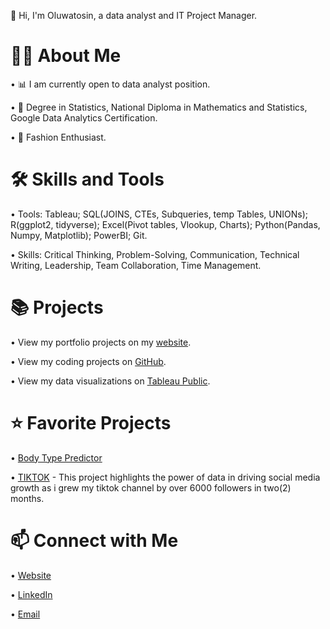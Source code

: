 👋 Hi, I'm Oluwatosin, a data analyst and IT Project Manager.


# 🙋‍♀️ About Me


•	📊 I am currently open to data analyst position.

•	📐 Degree in Statistics, National Diploma in Mathematics and Statistics, Google Data Analytics Certification.

•	👗 Fashion Enthusiast.

# 🛠 Skills and Tools


•	Tools: Tableau; SQL(JOINS, CTEs, Subqueries, temp Tables, UNIONs); R(ggplot2, tidyverse); Excel(Pivot tables, Vlookup, Charts); Python(Pandas, Numpy, Matplotlib); PowerBI; Git.

•	Skills: Critical Thinking, Problem-Solving, Communication, Technical Writing, Leadership, Team Collaboration, Time Management.


# 📚 Projects

•	View my portfolio projects on my [website](https://oluwatosinexcel.github.io/Oluwatosin.github.io/).

•	View my coding projects on [GitHub](https://github.com/OluwatosinExcel).

•	View my data visualizations on [Tableau Public](https://public.tableau.com/app/profile/babalolatosin/vizzes).


# ⭐ Favorite Projects


•	 [Body Type Predictor](bodytypepredictor.streamlit.app) 

•	[TIKTOK](https://github.com/OluwatosinExcel/TIKTOK-PROJECT) - This project highlights the power of data in driving social media growth as i grew my tiktok channel by over 6000 followers in two(2) months.

# 📫 Connect with Me


•	[Website](https://oluwatosinexcel.github.io/BabalolaOluwatosin.github.io/index.html)

•	[LinkedIn](https://linkedin.com/in/babalolatosin/)

•	[Email](mailto:babalolatosinxcel@gmail.com) 

